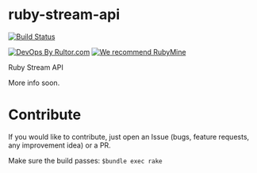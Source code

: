 # ruby-stream-api

[![Build Status](https://travis-ci.org/ruby-ee/ruby-stream-api.svg?branch=master)](https://travis-ci.org/ruby-ee/ruby-stream-api)

[![DevOps By Rultor.com](http://www.rultor.com/b/ruby-ee/ruby-stream-api)](http://www.rultor.com/p/ruby-ee/ruby-stream-api)
[![We recommend RubyMine](https://www.elegantobjects.org/rubymine.svg)](https://www.jetbrains.com/ruby/)

Ruby Stream API

More info soon.

# Contribute

If you would like to contribute, just open an Issue (bugs, feature requests, any improvement idea) or a PR.

Make sure the build passes: ``$bundle exec rake``
